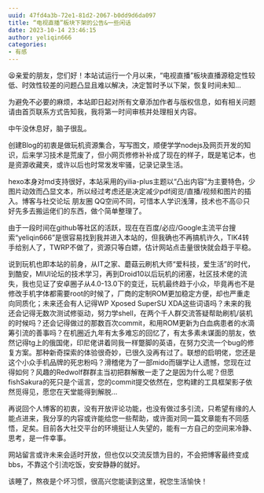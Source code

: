 ```yaml
---
uuid: 47fd4a3b-72e1-81d2-2067-b0dd9d6da097
title: “电视直播”板块下架的公告&一些闲话
date: 2023-10-14 23:46:15
author: yeliqin666
categories:
- 有感
---
```

😫亲爱的朋友，您们好！本站试运行一个月以来，“电视直播”板块直播源稳定性较低、时效性较差的问题凸显且难以解决，决定暂时予以下架，恢复时间未知...

为避免不必要的麻烦，本站即日起对所有文章添加作者与版权信息，如有相关问题请由首页联系方式告知我，我将第一时间审核并处理相关内容。

中午没休息好，脑子很乱。

<!-- more -->
创建Blog的初衷是做玩机资源集合，写写图文，顺便学学nodejs及网页开发的知识，后来学习技术是荒废了，但小网页修修补补成了现在的样子，既是笔记本，也是资源收藏夹，或许以后也时常发发牢骚，记录记录生活。

hexo本身对md支持很好，本站采用的yilia-plus主题以“凸出内容”为主要特色，少图片动效而凸显文本，所以经过考虑还是决定减少pdf阅览/直播/视频和图片的插入。博客与社交论坛 朋友圈 QQ空间不同，可惜本人学识浅薄，技术也不高😖只好先多去搬运佬们的东西，做个简单整理了。

由于一段时间在github等社区的活跃，现在在百度/必应/Google主流平台搜索“yeliqin666”是很容易找到我并进入本站的，但我确也不再搞机许久，TIK4转手给别人了，TWRP不做了，资源只等白嫖，估计网站点击量很快就会趋于平稳。

说到玩机也即本站的前身，从IT之家、蘑菇云刷机大师“爱科技，爱生活”的时代，到酷安，MIUI论坛的技术学习，再到Droid10以后玩机的闭塞，社区技术佬的流失，我也见证了安卓圈子从4.0-13.0下的变迁，玩机最终趋于小众，毕竟再也不是修改手机字体都需要root的时候了，厂商的定制ROM更加稳定方便，却也严重走向同质化；未来还会有人记得WP Xposed SuperSU XDA这些词语吗？未来的我还会记得无数次测试修驱动，努力学shell，在两个千人群交流答疑帮助刷机/装机的时候吗？还会记得做过的那数百次commit，和用ROM更新为白血病患者的水滴筹引流的善事吗？在机圈近九年有太多难忘的回忆了，有太多素未谋面的朋友，依然记得tg上的俄国佬，印尼佬讲着同我一样蹩脚的英语，在努力交流一个bug的修复方案。那种新奇探索的体验很奇妙，已很久没再有过了。联想的启明佬，您还是这个小众手机品牌的死忠粉吗？滑稽佬为了一部mido而辍学让人遗憾，您现在过得如何？风趣的Redwolf群群主当初把群解散一走了之是因为什么呢？但愿fishSakura的死只是个谣言，您的commit提交依然在，您构建的工具框架影子依然觅得见，愿您在天堂能得到解脱...

再说回个人博客的初衷，没有开放评论功能，也没有做过多引流，只希望有缘的人能点进来，我分享的内容或许能给您一些帮助，或许面对同一篇文章能有不同感悟，足矣。目前各大社交平台的环境挺让人失望的，能有一方自己的空间来冷静、思考，是一件幸事。

网站留言或许未来会适时开放，但也仅以交流反馈为目的，不会把博客最终变成bbs，不靠这个引流吃饭，安安静静的就好。

该睡了，熬夜是个坏习惯，很高兴您能读到这里，祝您生活愉快！
